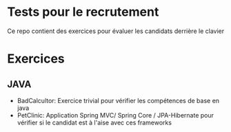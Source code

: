 # Tests pour le recrutement
Ce repo contient des exercices pour évaluer les candidats derrière le clavier

# Exercices

## JAVA
- BadCalcultor: Exercice trivial pour vérifier les compétences de base en java
- PetClinic: Application Spring MVC/ Spring Core / JPA-Hibernate pour vérifier si le candidat est à l'aise avec ces frameworks
